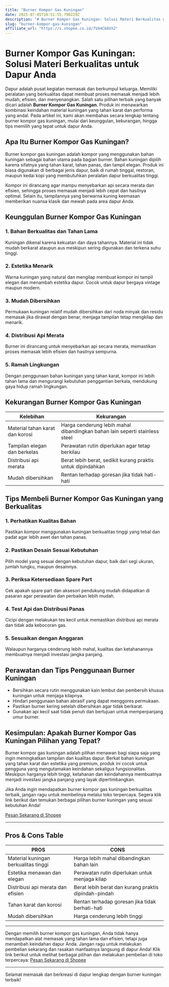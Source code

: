 ```yaml
---
title: "Burner Kompor Gas Kuningan"
date: 2025-07-05T10:51:55.790229Z
description: "# Burner Kompor Gas Kuningan: Solusi Materi Berkualitas untuk Dapur Anda..."
slug: "burner-kompor-gas-kuningan"
affiliate_url: "https://s.shopee.co.id/7V44C68VX2"
---
```

# Burner Kompor Gas Kuningan: Solusi Materi Berkualitas untuk Dapur Anda

Dapur adalah pusat kegiatan memasak dan berkumpul keluarga. Memiliki peralatan yang berkualitas dapat membuat proses memasak menjadi lebih mudah, efisien, dan menyenangkan. Salah satu pilihan terbaik yang banyak dicari adalah **Burner Kompor Gas Kuningan**. Produk ini menawarkan kombinasi keindahan material kuningan yang tahan karat dan performa yang andal. Pada artikel ini, kami akan membahas secara lengkap tentang burner kompor gas kuningan, mulai dari keunggulan, kekurangan, hingga tips memilih yang tepat untuk dapur Anda.

## Apa Itu Burner Kompor Gas Kuningan?

Burner kompor gas kuningan adalah kompor yang menggunakan bahan kuningan sebagai bahan utama pada bagian burner. Bahan kuningan dipilih karena sifatnya yang tahan karat, tahan panas, dan tampil elegan. Produk ini biasa digunakan di berbagai jenis dapur, baik di rumah tinggal, restoran, maupun kedai kopi yang membutuhkan peralatan dapur berkualitas tinggi.

Kompor ini dirancang agar mampu menyebarkan api secara merata dan efisien, sehingga proses memasak menjadi lebih cepat dan hasilnya optimal. Selain itu, tampilannya yang berwarna kuning keemasan memberikan nuansa klasik dan mewah pada area dapur Anda.

## Keunggulan Burner Kompor Gas Kuningan

### 1. Bahan Berkualitas dan Tahan Lama
Kuningan dikenal karena kekuatan dan daya tahannya. Material ini tidak mudah berkarat ataupun aus meskipun sering digunakan dan terkena suhu tinggi.

### 2. Estetika Menarik
Warna kuningan yang natural dan mengilap membuat kompor ini tampil elegan dan menambah estetika dapur. Cocok untuk dapur bergaya vintage maupun modern.

### 3. Mudah Dibersihkan
Permukaan kuningan relatif mudah dibersihkan dari noda minyak dan residu memasak jika dirawat dengan benar, menjaga tampilan tetap mengkilap dan menarik.

### 4. Distribusi Api Merata
Burner ini dirancang untuk menyebarkan api secara merata, memastikan proses memasak lebih efisien dan hasilnya sempurna.

### 5. Ramah Lingkungan
Dengan penggunaan bahan kuningan yang tahan karat, kompor ini lebih tahan lama dan mengurangi kebutuhan penggantian berkala, mendukung gaya hidup ramah lingkungan.

## Kekurangan Burner Kompor Gas Kuningan

| Kelebihan | Kekurangan |
| --- | --- |
| Material tahan karat dan korosi | Harga cenderung lebih mahal dibandingkan bahan lain seperti stainless steel |
| Tampilan elegan dan berkelas | Perawatan rutin diperlukan agar tetap berkilau |
| Distribusi api merata | Berat lebih berat, sedikit kurang praktis untuk dipindahkan |
| Mudah dibersihkan | Rentan terhadap goresan jika tidak hati-hati |

## Tips Membeli Burner Kompor Gas Kuningan yang Berkualitas

### 1. Perhatikan Kualitas Bahan
Pastikan kompor menggunakan kuningan berkualitas tinggi yang tebal dan padat agar lebih awet dan tahan panas.

### 2. Pastikan Desain Sesuai Kebutuhan
Pilih model yang sesuai dengan kebutuhan dapur, baik dari segi ukuran, jumlah tungku, maupun desainnya.

### 3. Periksa Ketersediaan Spare Part
Cek apakah spare part dan aksesori pendukung mudah didapatkan di pasaran agar perawatan dan perbaikan lebih mudah.

### 4. Test Api dan Distribusi Panas
Cicipi dengan melakukan tes kecil untuk memastikan distribusi api merata dan tidak ada kebocoran gas.

### 5. Sesuaikan dengan Anggaran
Walaupun harganya cenderung lebih mahal, kualitas dan ketahanannya membuatnya menjadi investasi jangka panjang.

## Perawatan dan Tips Penggunaan Burner Kuningan

- Bersihkan secara rutin menggunakan kain lembut dan pembersih khusus kuningan untuk menjaga kilapnya.
- Hindari penggunaan bahan abrasif yang dapat menggores permukaan.
- Pastikan burner kering setelah dibersihkan agar tidak berkarat.
- Gunakan api kecil saat tidak penuh dan bertujuan untuk memperpanjang umur burner.

## Kesimpulan: Apakah Burner Kompor Gas Kuningan Pilihan yang Tepat?

Burner kompor gas kuningan adalah pilihan menawan bagi siapa saja yang ingin meningkatkan tampilan dan kualitas dapur. Berkat bahan kuningan yang tahan karat dan estetika yang premium, produk ini cocok untuk pengguna yang mengutamakan keindahan sekaligus fungsionalitas. Meskipun harganya lebih tinggi, ketahanan dan keindahannya membuatnya menjadi investasi jangka panjang yang layak dipertimbangkan.

Jika Anda ingin mendapatkan burner kompor gas kuningan berkualitas terbaik, jangan ragu untuk membelinya melalui toko terpercaya. Segera klik link berikut dan temukan berbagai pilihan burner kuningan yang sesuai kebutuhan Anda!

[Pesan Sekarang di Shopee](https://s.shopee.co.id/7V44C68VX2)

---

## Pros & Cons Table

| PROS | CONS |
|-------------------------|---------------------------|
| Material kuningan berkualitas tinggi | Harga lebih mahal dibandingkan bahan lain |
| Estetika menawan dan elegan | Perawatan rutin diperlukan untuk menjaga kilap |
| Distribusi api merata dan efisien | Berat lebih berat dan kurang praktis dipindah-pindah |
| Tahan karat dan korosi | Rentan terhadap goresan jika tidak berhati-hati |
| Mudah dibersihkan | Harga cenderung lebih tinggi |

---

Dengan memilih burner kompor gas kuningan, Anda tidak hanya mendapatkan alat memasak yang tahan lama dan efisien, tetapi juga menambah keindahan dapur Anda. Jangan ragu untuk melakukan pembelian sekarang dan rasakan manfaatnya langsung di dapur Anda! Klik link berikut untuk melihat berbagai pilihan dan melakukan pembelian di toko terpercaya: [Pesan Sekarang di Shopee](https://s.shopee.co.id/7V44C68VX2)

---

Selamat memasak dan berkreasi di dapur lengkap dengan burner kuningan terbaik!